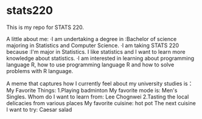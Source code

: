 # stats220

This is my repo for STATS 220.

A little about me:
 ·I am undertaking a degree in :Bachelor of science majoring in Statistics and Computer Science.
 ·I am taking STATS 220 because :I'm major in Statistics. I like statistics and I want to learn more knowledge about statistics.
 ·I am interested in learning about programming language R, how to use programming language R and how to solve problems with R language.

A meme that captures how I currently feel about my university studies is：[
](https://www.google.com/url?sa=i&url=https%3A%2F%2Fwww.aigei.com%2Flib%2Fgif%2Fmao%2F&psig=AOvVaw0J4WJZi0FZtF9uwN81KhJs&ust=1742450511787000&source=images&cd=vfe&opi=89978449&ved=0CBAQjRxqFwoTCOClo4C9lYwDFQAAAAAdAAAAABAW)
My Favorite Things:
1.Playing badminton
     My favorite mode is: Men's Singles.
     Whom do I want to learn from: Lee Chognwei
2.Tasting the local delicacies from various places
     My favorite cuisine: hot pot
     The next cuisine I want to try: Caesar salad
